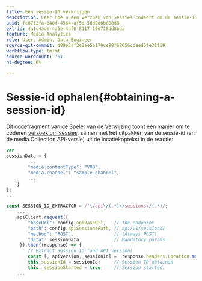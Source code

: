 ```yaml
---
title: Een sessie-ID verkrijgen
description: Leer hoe u een verzoek van Sessies codeert om de sessie-id te verkrijgen van de koptekst Locatie in een reactie.
uuid: fc8712fa-848f-4564-af5d-5dd9d6b088d8
exl-id: 4a1c4ade-4a5e-4af0-8117-19d718dd8bda
feature: Media Analytics
role: User, Admin, Data Engineer
source-git-commit: d89b2af2e2ae5a170ce98f62656cdeed6fe31f19
workflow-type: tm+mt
source-wordcount: '61'
ht-degree: 6%

---
```


# Sessie-id ophalen{#obtaining-a-session-id}

Dit codefragment van de Speler van de Verwijzing toont één manier om te coderen [verzoek om sessies,](/help/media-collection-api/mc-api-ref/mc-api-sessions-req.md) samen met het uitpakken van de sessie-id (en de media Collection API-versie) uit de locatiekoptekst in de reactie:

```js
var  
sessionData = { 
        ... 
        "media.contentType": "VOD", 
        "media.channel": "sample-channel", 
        ... 
    } 
}; 
...

const SESSION_ID_EXTRACTOR = /^\/api\/(.*)\/sessions\/(.*)/; 
    ...
    apiClient.request({ 
        "baseUrl": config.apiBaseUrl,   // The endpoint 
        "path": config.apiSessionsPath, // api/v1/sessions/ 
        "method": "POST",               // (Always POST) 
        "data": sessionData             // Mandatory params 
     }).then((response) => { 
        // Extract Session ID (and API version) 
        const [, apiVersion, sessionId] =  response.headers.Location.match(SESSION_ID_EXTRACTOR);  
        this.sessionId = sessionId;     // Session ID obtained 
        this._sessionStarted = true;    // Session started. 
    ...
```
